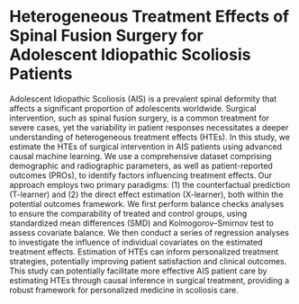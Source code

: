 # Heterogeneous Treatment Effects of Spinal Fusion Surgery for Adolescent Idiopathic Scoliosis Patients

Adolescent Idiopathic Scoliosis (AIS) is a prevalent spinal deformity that affects a significant proportion of adolescents worldwide. Surgical intervention, such as spinal fusion surgery, is a common treatment for severe cases, yet the variability in patient responses necessitates a deeper understanding of heterogeneous treatment effects (HTEs). In this study, we estimate the HTEs of surgical intervention in AIS patients using advanced causal machine learning. We use a comprehensive dataset comprising demographic and radiographic parameters, as well as patient-reported outcomes (PROs), to identify factors influencing treatment effects. Our approach employs two primary paradigms: (1) the counterfactual prediction (T-learner) and (2) the direct effect estimation (X-learner), both within the potential outcomes framework. We first perform balance checks analyses to ensure the comparability of treated and control groups, using standardized mean differences (SMD) and Kolmogorov–Smirnov test to assess covariate balance. We then conduct a series of regression analyses to investigate the influence of individual covariates on the estimated treatment effects. Estimation of HTEs can inform personalized treatment strategies, potentially improving patient satisfaction and clinical outcomes. This study can potentially facilitate more effective AIS patient care by estimating HTEs through causal inference in surgical treatment, providing a robust framework for personalized medicine in scoliosis care.
